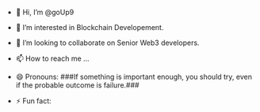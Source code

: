 - 👋 Hi, I’m @goUp9
- 👀 I’m interested in Blockchain Developement.
- 💞️ I’m looking to collaborate on Senior Web3 developers.
- 📫 How to reach me ...
- 😄 Pronouns: ###If something is important enough, you should try, even if the probable outcome is failure.###

- ⚡ Fun fact: 

<!---
goUp9/goUp9 is a ✨ special ✨ repository because its `README.md` (this file) appears on your GitHub profile.
You can click the Preview link to take a look at your changes.
--->

